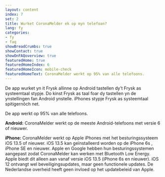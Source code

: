 ```yaml
---
layout: content
index: 7
set: 2
title: Wurket CoronaMelder ek op myn telefoan?
lang: fy
categories:
- fy
- faq
showBreadCrumbs: true
showContact: true
showOnFAQoverview: true
featuredHome: true
featuredHomeIndex: 6
featuredHomeIcon: mobile-check
featuredHomeText: CoronaMelder werkt op 95% van alle telefoons.
---
```

De app wurket yn it Frysk allinne op Android tastellen dy’t Frysk as systeemtaal stypje. Do kinst Frysk as taal foar dy tastellen yn de ynstellingen fan Android ynstelle. iPhones stypje Frysk as systeemtaal spitigernôch net.

De app werkt op 95% van alle telefoons. 

**Android:** CoronaMelder werkt op de meeste Android-telefoons met versie 6 of nieuwer.

**iPhone:** CoronaMelder werkt op Apple iPhones met het besturingssysteem iOS 13.5 of nieuwer. iOS 13.5 kan geïnstalleerd worden op de iPhone 6s , iPhone SE en nieuwer.
Apple en Google hebben hun besturingssystemen aangepast zodat CoronaMelder kan werken met Bluetooth Low Energy. Apple biedt dit alleen aan vanaf versie iOS 13.5 (iPhone 6s en nieuwer). iOS 12 ontvangt wel beveiligingsupdates, maar geen functionele updates. De Nederlandse overheid heeft geen invloed op het updatebeleid van Apple.
